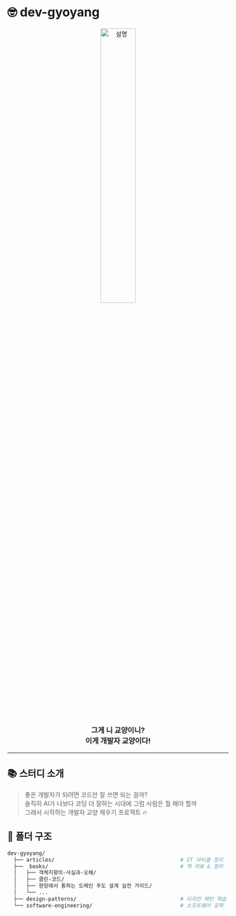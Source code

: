 # 🤓 dev-gyoyang

<p align="center">
  <img src="https://github.com/user-attachments/assets/ce7011e6-7f8a-44bd-8981-5cd9cfdbdde0" width="40%" alt="설명">
</p>

<h3 align="center">
  그게 니 교양이니?<br>
  이게 개발자 교양이다!
</h3>

---

## 📚 스터디 소개
> 좋은 개발자가 되려면 코드만 잘 쓰면 되는 걸까?<br>
> 솔직히 AI가 나보다 코딩 더 잘하는 시대에 그럼 사람은 뭘 해야 할까 <br>
> 그래서 시작하는 개발자 교양 채우기 프로젝트 🔥<br>

## 📁 폴더 구조

```bash
dev-gyoyang/
  ├── articles/                                        # IT 아티클 정리
  ├──  books/                                          # 책 리뷰 & 정리
  │   ├── 객체지향의-사실과-오해/
  │   ├── 클린-코드/
  │   ├── 현장에서 통하는 도메인 주도 설계 실전 가이드/
  │   └── ...
  ├── design-patterns/                                 # 디자인 패턴 학습
  └── software-engineering/                            # 소프트웨어 공학

```
